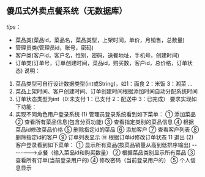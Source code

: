 ## 傻瓜式外卖点餐系统（无数据库） 

*tips*：

-   菜品类(菜品id，菜品名，菜品类型，上架时间，单价，月销售，总数量)
-   管理员类(管理员id，账号，密码)
-   客户类(客户id，客户名，性别，密码，送餐地址，手机号，创建时间)
-   订单类(订单号，订单创建时间，菜品id，购买数，客户id，总价格，订单状态)
    说明：

1.  菜品类型可自行设计数据类型(int或String)，如1：面食 2：米饭 3：湘菜 …
2.  菜品上架时间、客户创建时间、订单创建时间根据添加时间自动分配系统时间
3.  订单状态类型为int（0:未支付 1：已支付 2：配送中 3：已完成）
    要求实现如下功能：
4.  实现不同角色用户登录系统
    (1) 管理员登录系统看到如下菜单：
    ① 添加菜品
    ② 查看所有菜品信息(包含分页功能)
    ③ 查看指定类别的菜品信息
    ④ 根据菜品id修改菜品价格
    ⑤ 删除指定id的菜品
    ⑥ 添加客户
    ⑦ 查看客户列表
    ⑧ 删除指定id的客户
    ⑨ 订单列表显示
    ⑩ 根据订单id修改订单状态
    11 退出
    (2) 客户登录看到如下菜单：
    ① 显示所有菜品(按菜品销量从高到低排序输出)
    -------->点餐（输入菜品id和购买数量）
    ② 根据菜品类别显示所有菜品
    ③ 查看所有订单(当前登录用户的)
    ④ 修改密码（当前登录用户的）
    ⑤ 个人信息显示
